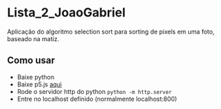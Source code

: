 # Lista_2_JoaoGabriel
Aplicação do algoritmo selection sort para sorting de pixels em uma foto, baseado na matiz. 

## Como usar
- Baixe python
- Baixe p5.js [aqui](https://p5js.org/download/)
- Rode o servidor http do python `python -m http.server`
- Entre no localhost definido (normalmente localhost:800)

